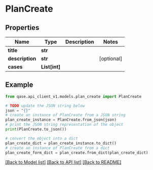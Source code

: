 # PlanCreate


## Properties

Name | Type | Description | Notes
------------ | ------------- | ------------- | -------------
**title** | **str** |  | 
**description** | **str** |  | [optional] 
**cases** | **List[int]** |  | 

## Example

```python
from qase.api_client_v1.models.plan_create import PlanCreate

# TODO update the JSON string below
json = "{}"
# create an instance of PlanCreate from a JSON string
plan_create_instance = PlanCreate.from_json(json)
# print the JSON string representation of the object
print(PlanCreate.to_json())

# convert the object into a dict
plan_create_dict = plan_create_instance.to_dict()
# create an instance of PlanCreate from a dict
plan_create_form_dict = plan_create.from_dict(plan_create_dict)
```
[[Back to Model list]](../README.md#documentation-for-models) [[Back to API list]](../README.md#documentation-for-api-endpoints) [[Back to README]](../README.md)



